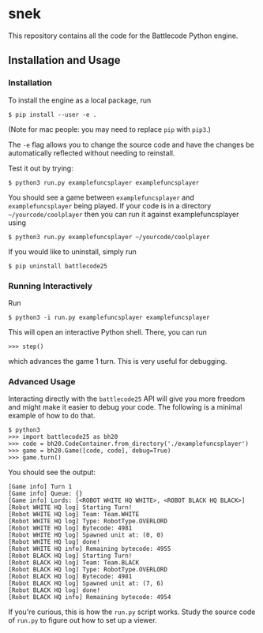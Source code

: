 # snek

This repository contains all the code for the Battlecode Python engine.

## Installation and Usage

### Installation

To install the engine as a local package, run

```
$ pip install --user -e .
```

(Note for mac people: you may need to replace `pip` with `pip3`.)

The `-e` flag allows you to change the source code and have the changes be automatically reflected without needing to reinstall.

Test it out by trying:

```
$ python3 run.py examplefuncsplayer examplefuncsplayer
```

You should see a game between `examplefuncsplayer` and `examplefuncsplayer` being played.
If your code is in a directory `~/yourcode/coolplayer` then you can run it against examplefuncsplayer using

```
$ python3 run.py examplefuncsplayer ~/yourcode/coolplayer
```

If you would like to uninstall, simply run

```
$ pip uninstall battlecode25
```

### Running Interactively

Run

```
$ python3 -i run.py examplefuncsplayer examplefuncsplayer
```

This will open an interactive Python shell. There, you can run

```
>>> step()
```

which advances the game 1 turn. This is very useful for debugging.

### Advanced Usage

Interacting directly with the `battlecode25` API will give you more freedom and might make it easier to debug your code. The following is a minimal example of how to do that.

```
$ python3
>>> import battlecode25 as bh20
>>> code = bh20.CodeContainer.from_directory('./examplefuncsplayer')
>>> game = bh20.Game([code, code], debug=True)
>>> game.turn()
```

You should see the output:

```
[Game info] Turn 1
[Game info] Queue: {}
[Game info] Lords: [<ROBOT WHITE HQ WHITE>, <ROBOT BLACK HQ BLACK>]
[Robot WHITE HQ log] Starting Turn!
[Robot WHITE HQ log] Team: Team.WHITE
[Robot WHITE HQ log] Type: RobotType.OVERLORD
[Robot WHITE HQ log] Bytecode: 4981
[Robot WHITE HQ log] Spawned unit at: (0, 0)
[Robot WHITE HQ log] done!
[Robot WHITE HQ info] Remaining bytecode: 4955
[Robot BLACK HQ log] Starting Turn!
[Robot BLACK HQ log] Team: Team.BLACK
[Robot BLACK HQ log] Type: RobotType.OVERLORD
[Robot BLACK HQ log] Bytecode: 4981
[Robot BLACK HQ log] Spawned unit at: (7, 6)
[Robot BLACK HQ log] done!
[Robot BLACK HQ info] Remaining bytecode: 4954
```

If you're curious, this is how the `run.py` script works. Study the source code of `run.py` to figure out how to set up a viewer.
